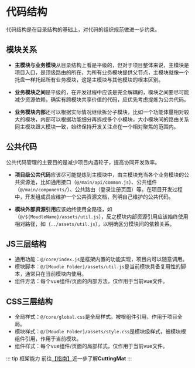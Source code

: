 # 代码结构

代码结构是在目录结构的基础上，对代码的组织规范做进一步约束。

## 模块关系

- **主模块与业务模块**从目录结构上看是平级的，但对于项目整体来说，主模块是项目入口，是顶级路由的所在，为所有业务模块提供父节点，主模块就像一个托盘一样托起所有业务模块，这是主模块与其他模块的根本区别。

- **业务模块之间**是平级的，在开发过程中应该是完全解耦的，模块之间要尽可能减少资源依赖，确实有跨模块共享价值的代码，应优先考虑提炼为公共代码。

- **业务模块内部**还可以根据实际情况继续拆分子模块，比如一个功能体量相对较大的模块，内部可以根据功能细分再拆成多个小模块，大小模块间的路由关系同主模块跟大模块一致，始终保持开发关注点在一个相对聚焦的范围内。

## 公共代码

公共代码管理的主要目的是减少项目内造轮子，提高协同开发效率。

- **项目级公共代码**应该尽可能提炼到主模块中，由主模块充当各个业务模块的公共资源池，比如通用接口（`@/main/api/common.js`）、公共组件（`@/main/components/`）、公共路由（登录注册页面）等。在项目开发过程中，开发组成员应维护一个公共资源文档，列明自己维护的公共代码。

- **模块外部资源引用**应该始终使用全路径，如（`@/${MoudleName}/assets/util.js`），反之模块内部资源引用应该始终使用相对路径，如（`../assets/util.js`），以明确区分模块间的依赖关系。

## JS三层结构

- 通用功能：`@/core/index.js`是框架内置的功能实现，项目内可以随意调用。
- 模块脚本：`@/[Moudle Folder]/assets/util.js`是当前模块具备复用性的脚本，通常只在当前模块内使用。
- 组件方法：每个vue组件/页面的内部方法，仅作用于当前vue文件。

## CSS三层结构

- 全局样式：`@/core/global.css`是全局样式，被根组件引用，作用于项目全局。
- 模块样式：`@/[Moudle Folder]/assets/style.css`是模块级样式，被模块根组件引用，作用于当前模块。
- 组件样式：每个vue组件/页面的局部样式，仅作用于当前vue文件。

::: tip 框架能力
前往[【指南】](/guide/framework-core)近一步了解**CuttingMat**
:::
